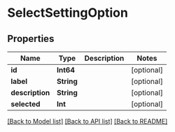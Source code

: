 # SelectSettingOption

## Properties
Name | Type | Description | Notes
------------ | ------------- | ------------- | -------------
**id** | **Int64** |  | [optional] 
**label** | **String** |  | [optional] 
**description** | **String** |  | [optional] 
**selected** | **Int** |  | [optional] 

[[Back to Model list]](../README.md#documentation-for-models) [[Back to API list]](../README.md#documentation-for-api-endpoints) [[Back to README]](../README.md)


